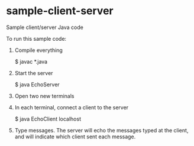 # sample-client-server
Sample client/server Java code

To run this sample code:

1.  Compile everything

    $ javac *.java

2.  Start the server

    $ java EchoServer

3.  Open two new terminals

4.  In each terminal, connect a client to the server

    $ java EchoClient localhost

5.  Type messages.  The server will echo the messages typed at the
    client, and will indicate which client sent each message.
